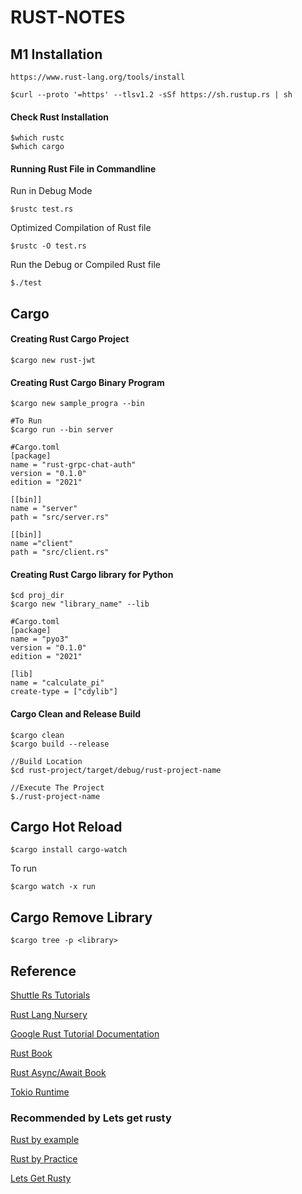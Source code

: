 # RUST-NOTES
## M1 Installation
```
https://www.rust-lang.org/tools/install
```
```vim
$curl --proto '=https' --tlsv1.2 -sSf https://sh.rustup.rs | sh
```
#### Check Rust Installation
```vim
$which rustc
$which cargo
```
#### Running Rust File in Commandline
Run in Debug Mode
```vim
$rustc test.rs
```
Optimized Compilation of Rust file 
```vim
$rustc -O test.rs
```
Run the Debug or Compiled Rust file
```vim
$./test
```
## Cargo
#### Creating Rust Cargo Project
```vim
$cargo new rust-jwt
```
#### Creating Rust Cargo Binary Program
```vim
$cargo new sample_progra --bin

#To Run
$cargo run --bin server
```
```vim
#Cargo.toml
[package]
name = "rust-grpc-chat-auth"
version = "0.1.0"
edition = "2021"

[[bin]]
name = "server"
path = "src/server.rs"

[[bin]]
name ="client"
path = "src/client.rs"
```
#### Creating Rust Cargo library for Python
```vim
$cd proj_dir
$cargo new "library_name" --lib
```
```vim
#Cargo.toml
[package]
name = "pyo3"
version = "0.1.0"
edition = "2021"

[lib]
name = "calculate_pi"
create-type = ["cdylib"]
```
#### Cargo Clean and Release Build
```vim
$cargo clean
$cargo build --release
```
```vim
//Build Location
$cd rust-project/target/debug/rust-project-name

//Execute The Project
$./rust-project-name
```
## Cargo Hot Reload
```vim
$cargo install cargo-watch
```
To run
```vim
$cargo watch -x run
```
## Cargo Remove Library
```vim
$cargo tree -p <library>
```
 
## Reference
[Shuttle Rs Tutorials](https://docs.shuttle.rs/tutorials/websocket-chat-app-js)

[Rust Lang Nursery](https://rust-lang-nursery.github.io/rust-cookbook/web/clients/requests.html)

[Google Rust Tutorial Documentation](https://doc.rust-lang.org/book/title-page.html)

[Rust Book](https://doc.rust-lang.org/1.30.0/book/first-edition/patterns.html)

[Rust Async/Await Book](https://rust-lang.github.io/async-book/01_getting_started/01_chapter.html)

[Tokio Runtime](https://tokio.rs/tokio/tutorial)

### Recommended by Lets get rusty
[Rust by example](https://doc.rust-lang.org/stable/rust-by-example/)

[Rust by Practice](https://practice.course.rs/basic-types/numbers.html)

[Lets Get Rusty](https://learn.letsgetrusty.com/index.html)

